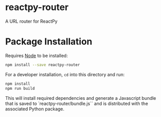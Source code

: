 # reactpy-router

A URL router for ReactPy

# Package Installation

Requires [Node](https://nodejs.org/en/) to be installed:

```bash
npm install --save reactpy-router
```

For a developer installation, `cd` into this directory and run:

```bash
npm install
npm run build
```

This will install required dependencies and generate a Javascript bundle that is saved
to `reactpy-router/bundle.js`` and is distributed with the
associated Python package.
